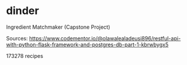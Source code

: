 # dinder
Ingredient Matchmaker (Capstone Project)

Sources:
https://www.codementor.io/@olawalealadeusi896/restful-api-with-python-flask-framework-and-postgres-db-part-1-kbrwbygx5

173278 recipes
